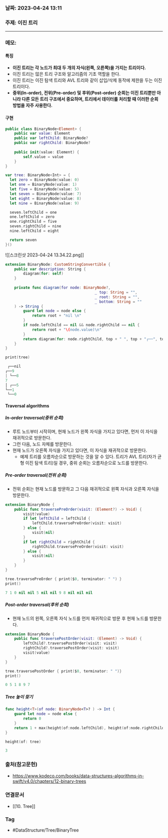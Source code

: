### 날짜: 2023-04-24 13:11

### 주제: 이진 트리
---
### 메모: 
#### 특징 
- **이진 트리는 각 노드가 최대 두 개의 자식(왼쪽, 오른쪽)을 가지는 트리이다.** 
- 이진 트리는 많은 트리 구조와 알고리즘의 기초 역할을 한다. 
- 이진 트리는 이진 탐색 트리와 AVL 트리와 같이 삽입/삭제 동작에 제한을 두는 이진 트리이다. 
- **중위(In-order), 전위(Pre-order) 및 후위(Post-order) 순회는 이진 트리뿐만 아니라 다른 모든 트리 구조에서 중요하며, 트리에서 데이터를 처리할 때 이러한 순회 방법을 자주 사용한다.** 
#### 구현 
~~~ swift 
public class BinaryNode<Element> { 
	public var value: Element
	public var leftChild: BinaryNode?
	public var rightChild: BinaryNode?
	
	public init(value: Element) { 
		self.value = value
	}
}
~~~
~~~ swift 
var tree: BinaryNode<Int> = {
  let zero = BinaryNode(value: 0)
  let one = BinaryNode(value: 1)
  let five = BinaryNode(value: 5)
  let seven = BinaryNode(value: 7)
  let eight = BinaryNode(value: 8)
  let nine = BinaryNode(value: 9)

  seven.leftChild = one
  one.leftChild = zero
  one.rightChild = five
  seven.rightChild = nine
  nine.leftChild = eight

  return seven
}() 
~~~
![[스크린샷 2023-04-24 13.34.22.png]]
~~~ swift 
extension BinaryNode: CustomStringConvertible { 
	public var description: String { 
		diagram(for: self)
	}
	
	private func diagram(for node: BinaryNode?, 
										_ top: String = "",
										_ root: String = "",
										_ bottom: String = "" 
	) -> String { 
		guard let node = node else { 
			return root + "nil \n"
		}
		if node.leftChild == nil && node.rightChild == nil { 
			return root + "\(node.value)\n"
		}
		return diagram(for: node.rightChild, top + " ", top + "┌──", top + "| " ) + root + "\(node.value)\n" + diagram(**for**: node.leftChild, bottom + "│ ", bottom + "└──", bottom + " ")
	}
}

print(tree)

 ┌──nil
┌──9
| └──8
7
│ ┌──5
└──1
 └──0
~~~
#### Traversal algorithms 
##### In-order traversal(중위 순회)
- 루트 노드부터 시작히며, 현재 노드가 왼쪽 자식을 가지고 있다면, 먼저 이 자식을 재귀적으로 방문한다. 
- 그런 다음, 노드 자체를 방문한다. 
- 현재 노드가 오른쪽 자식을 가지고 있다면, 이 자식을 재귀적으로 방문한다. 
	- 예제 트리를 오름차순으로 방문하는 것을 알 수 있다. 트리가 AVL 트리(자가 균형 이진 탐색 트리)일 경우, 중위 순회는 오름차순으로 노드를 방문한다.
##### Pre-order traversal(전위 순회)
- 전위 순회는 현재 노드를 방문하고 그 다음 재귀적으로 왼쪽 자식과 오른쪽 자식을 방문한다.
~~~ swift 
extension BinaryNode { 
	public func traversePreOrder(visit: (Element?) -> Void) { 
		visit(value)
		if let leftChild = leftChild { 
			leftChild.traversePreOrder(visit: visit)
		} else { 
			visit(nil)
		}
		if let rightChild = rightChild { 
			rightChild.traversePreOrder(visit: visit)
		} else { 
			visit(nil)
		}
	}
}

tree.traversePreOrder { print($0, terminator: " ") }
print()

7 1 0 nil nil 5 nil nil 9 8 nil nil nil
~~~
##### Post-order traversal(후위 순회)
- 현재 노드의 왼쪽, 오른쪽 자식 노드를 먼저 재귀적으로 방문 후 현재 노드를 방문한다. 
~~~ swift 
extension BinaryNode { 
	public func traversePostOrder(visit: (Element) -> Void) { 
		leftChild?.traversePostOrder(visit: visit)
		rightChild?.traversePostOrder(visit: visit)
		visit(value)
	}
}

tree.traversePostOrder { print($0, terminator: " ")}
print()

0 5 1 8 9 7 
~~~
##### Tree 높이 찾기 
~~~ swift 
func height<T>(of node: BinaryNode<T>? ) -> Int { 
	guard let node = node else { 
		return 0
	}
	return 1 + max(height(of:node.leftChild), height(of:node.rightChild))
}

height(of: tree)

3
~~~
### 출처(참고문헌) 
- https://www.kodeco.com/books/data-structures-algorithms-in-swift/v4.0/chapters/12-binary-trees

### 연결문서 
- [[10. Tree]]

### Tag
- #DataStructure/Tree/BinaryTree